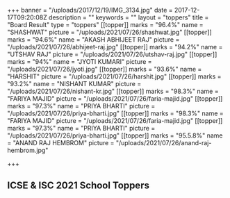 +++
banner = "/uploads/2017/12/19/IMG_3134.jpg"
date = 2017-12-17T09:20:08Z
description = ""
keywords = ""
layout = "toppers"
title = "Board Result"
type = "toppers"
[[topper]]
marks = "96.4%"
name = "SHASHWAT"
picture = "/uploads/2021/07/26/shashwat.jpg"
[[topper]]
marks = "94.6%"
name = "AKASH ABHIJEET RAJ"
picture = "/uploads/2021/07/26/abhijeet-raj.jpg"
[[topper]]
marks = "94.2%"
name = "UTSHAV RAJ"
picture = "/uploads/2021/07/26/utshav-raj.jpg"
[[topper]]
marks = "94%"
name = "JYOTI KUMARI"
picture = "/uploads/2021/07/26/jyoti.jpg"
[[topper]]
marks = "93.6%"
name = "HARSHIT"
picture = "/uploads/2021/07/26/harshit.jpg"
[[topper]]
marks = "93.2%"
name = "NISHANT KUMAR"
picture = "/uploads/2021/07/26/nishant-kr.jpg"
[[topper]]
marks = "98.3%"
name = "FARIYA MAJID"
picture = "/uploads/2021/07/26/faria-majid.jpg"
[[topper]]
marks = "97.3%"
name = "PRIYA BHARTI"
picture = "/uploads/2021/07/26/priya-bharti.jpg"
[[topper]]
marks = "98.3%"
name = "FARIYA MAJID"
picture = "/uploads/2021/07/26/faria-majid.jpg"
[[topper]]
marks = "97.3%"
name = "PRIYA BHARTI"
picture = "/uploads/2021/07/26/priya-bharti.jpg"
[[topper]]
marks = "95.5.8%"
name = "ANAND RAJ HEMBROM"
picture = "/uploads/2021/07/26/anand-raj-hembrom.jpg"

+++
## ICSE & ISC 2021 School Toppers